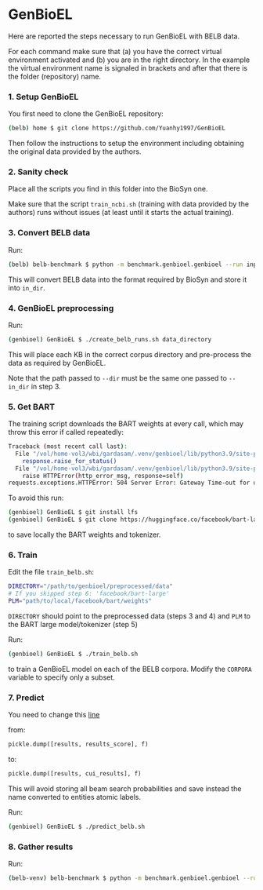 # GenBioEL

Here are reported the steps necessary to run GenBioEL with BELB data.

For each command make sure that (a) you have the correct virtual environment activated
and (b) you are in the right directory.
In the example the virtual environment name is signaled in brackets
and after that there is the folder (repository) name.

### 1. Setup GenBioEL

You first need to clone the GenBioEL repository:

```bash
(belb) home $ git clone https://github.com/Yuanhy1997/GenBioEL
```

Then follow the instructions to setup the environment 
including obtaining the original data provided by the authors.

### 2. Sanity check

Place all the scripts you find in this folder into the BioSyn one.

Make sure that the script `train_ncbi.sh` (training with data provided by the authors)
runs without issues (at least until it starts the actual training).

### 3. Convert BELB data

Run:

```bash
(belb) belb-benchmark $ python -m benchmark.genbioel.genbioel --run input --in_dir data_directory --out_dir genbioel_directory --belb belb_directory
```

This will convert BELB data into the format required by BioSyn and store it into `in_dir`.

### 4. GenBioEL preprocessing

Run:

```bash
(genbioel) GenBioEL $ ./create_belb_runs.sh data_directory
```

This will place each KB in the correct corpus directory 
and pre-process the data as required by GenBioEL.

Note that the path passed to `--dir` must be the same one passed to `--in_dir` in step 3.

### 5. Get BART

The training script downloads the BART weights at every call, 
which may throw this error if called repeatedly:

```bash
Traceback (most recent call last):
  File "/vol/home-vol3/wbi/gardasam/.venv/genbioel/lib/python3.9/site-packages/huggingface_hub/utils/_errors.py", line 259, in hf_raise_for_status
    response.raise_for_status()
  File "/vol/home-vol3/wbi/gardasam/.venv/genbioel/lib/python3.9/site-packages/requests/models.py", line 1021, in raise_for_status
    raise HTTPError(http_error_msg, response=self)
requests.exceptions.HTTPError: 504 Server Error: Gateway Time-out for url: https://huggingface.co/api/models/facebook/bart-large
```

To avoid this run:

```bash
(genbioel) GenBioEL $ git install lfs
(genbioel) GenBioEL $ git clone https://huggingface.co/facebook/bart-large 
```

to save locally the BART weights and tokenizer.

### 6. Train 

Edit the file `train_belb.sh`:

```bash
DIRECTORY="/path/to/genbioel/preprocessed/data"
# If you skipped step 6: 'facebook/bart-large' 
PLM="path/to/local/facebook/bart/weights" 
```

`DIRECTORY` should point to the preprocessed data (steps 3 and 4) and `PLM` to the BART large model/tokenizer (step 5)

Run:

```bash
(genbioel) GenBioEL $ ./train_belb.sh
```

to train a GenBioEL model on each of the BELB corpora. 
Modify the `CORPORA` variable to specify only a subset.

### 7. Predict 

You need to change this [line](https://github.com/Yuanhy1997/GenBioEL/blob/main/src/train.py#L388)

from:

```python
pickle.dump([results, results_score], f)
```

to:

```python
pickle.dump([results, cui_results], f)
```


This will avoid storing all beam search probabilities and save instead the name converted to entities atomic labels.

Run:

```bash
(genbioel) GenBioEL $ ./predict_belb.sh
```

### 8. Gather results 

Run:

```bash
(belb-venv) belb-benchmark $ python -m benchmark.genbioel.genbioel --run output --in_dir data_directory --out_dir genbioel_directory --belb belb_directory
```
